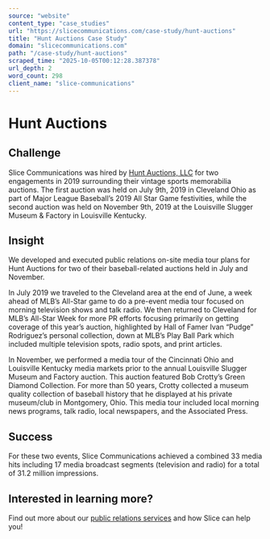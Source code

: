 ```yaml
---
source: "website"
content_type: "case_studies"
url: "https://slicecommunications.com/case-study/hunt-auctions"
title: "Hunt Auctions Case Study"
domain: "slicecommunications.com"
path: "/case-study/hunt-auctions"
scraped_time: "2025-10-05T00:12:28.387378"
url_depth: 2
word_count: 298
client_name: "slice-communications"
---
```


# Hunt Auctions

## Challenge

Slice Communications was hired by [Hunt Auctions, LLC](https://www.huntauctions.com) for two engagements in 2019 surrounding their vintage sports memorabilia auctions. The first auction was held on July 9th, 2019 in Cleveland Ohio as part of Major League Baseball’s 2019 All Star Game festivities, while the second auction was held on November 9th, 2019 at the Louisville Slugger Museum & Factory in Louisville Kentucky.

## Insight

We developed and executed public relations on-site media tour plans for Hunt Auctions for two of their baseball-related auctions held in July and November.  

In July 2019 we traveled to the Cleveland area at the end of June, a week ahead of MLB’s All-Star game to do a pre-event media tour focused on morning television shows and talk radio. We then returned to Cleveland for MLB’s All-Star Week for more PR efforts focusing primarily on getting coverage of this year’s auction, highlighted by Hall of Famer Ivan “Pudge” Rodriguez’s personal collection, down at MLB’s Play Ball Park which included multiple television spots, radio spots, and print articles.

In November, we performed a media tour of the Cincinnati Ohio and Louisville Kentucky media markets prior to the annual Louisville Slugger Museum and Factory auction. This auction featured Bob Crotty’s Green Diamond Collection. For more than 50 years, Crotty collected a museum quality collection of baseball history that he displayed at his private museum/club in Montgomery, Ohio. This media tour included local morning news programs, talk radio, local newspapers, and the Associated Press.

## Success

For these two events, Slice Communications achieved a combined 33 media hits including 17 media broadcast segments (television and radio) for a total of 31.2 million impressions.

## Interested in learning more?

Find out more about our [public relations services](https://slicecommunications.com/public-relations) and how Slice can help you!